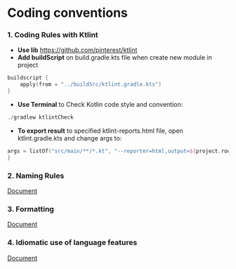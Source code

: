 # Coding conventions

### 1. Coding Rules with Ktlint

* **Use lib** https://github.com/pinterest/ktlint
* **Add buildScript** on build.gradle.kts file when create new module in project
```kotlin
buildscript {
    apply(from = "../buildSrc/ktlint.gradle.kts")
}
```

* **Use Terminal** to Check Kotlin code style and convention:
```kotlin
./gradlew ktlintCheck
```

* **To export result** to specified ktlint-reports.html file, open ktlint.gradle.kts and change args to:
```kotlin
args = listOf("src/main/**/*.kt", "--reporter=html,output=${project.rootDir}/ktlint/ktlint-reports.html")
}
```

### 2. Naming Rules
[Document](https://kotlinlang.org/docs/coding-conventions.html#naming-rules)

### 3. Formatting
[Document](https://kotlinlang.org/docs/coding-conventions.html#formatting)

### 4. Idiomatic use of language features
[Document](https://kotlinlang.org/docs/coding-conventions.html#idiomatic-use-of-language-features)